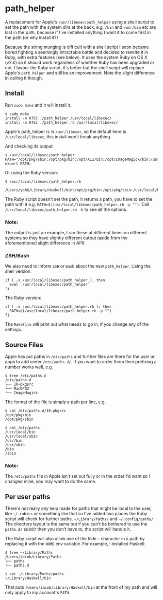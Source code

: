 # path_helper #

A replacement for Apple's `/usr/libexec/path_helper` using a shell script to set the path with the system dirs at the back, e.g. `/bin` and `/usr/bin` etc are last in the path, because if I've installed anything I want it to come first in the path (or why install it?)

Because the string munging is difficult with a shell script I soon became bored fighting a seemingly intractable battle and decided to rewrite it in Ruby, with extra features (see below). It uses the system Ruby on OS X (v2.0) so it should work regardless of whether Ruby has been upgraded or not. I favour the Ruby script, it's better but the shell script will replace Apple's `path_helper` and still be an improvement. Note the slight difference in calling it though.

## Install ##

Run `sudo make` and it will install it.

    $ sudo make
    install -m 0755 ./path_helper /usr/local/libexec/
    install -m 0755 ./path_helper.rb /usr/local/libexec/

Apple's path_helper is in `/usr/libexec`, so the default here is `/usr/local/libexec`, this install won't break anything.

And checking its output:

    $ /usr/local/libexec/path_helper
    PATH="/opt/pkg/sbin:/opt/pkg/bin:/opt/X11/bin:/opt/ImageMagick/bin:/usr/local/MacGPG2/bin:/usr/local/git/bin:/opt/puppetlabs/bin:/usr/local/bin:/usr/bin:/bin:/usr/sbin"; export PATH;

Or using the Ruby version:

    $ /usr/local/libexec/path_helper.rb

    /Users/yb66/Library/Haskell/bin:/opt/pkg/bin:/opt/pkg/sbin:/usr/local/MacGPG2/bin:/usr/local/bin:/usr/local/sbin:/usr/bin:/usr/sbin:/bin:/sbin

The Ruby script doesn't set the path, it returns a path, you have to set the path with it e.g. `PATH=$(/usr/local/libexec/path_helper.rb -p "")`. Call `/usr/local/libexec/path_helper.rb -h` to see all the options.

### Note: ###

The output is just an example, I ran these at different times on different systems so they have slightly different output (aside from the aforementioned slight difference in API).

### ZSH/Bash

We also need to inform `ZSH` or `Bash` about the new `path_helper`. Using the shell version:

    if [ -x /usr/local/libexec/path_helper ]; then
      eval `/usr/local/libexec/path_helper`
    fi

The Ruby version:

    if [ -x /usr/local/libexec/path_helper.rb ]; then
      PATH=$(/usr/local/libexec/path_helper.rb -p "")
    fi

The `Makefile` will print out what needs to go in, if you change any of the settings.

## Source Files ##

Apple has put paths in `/etc/paths` and further files are there for the user or apps to add under `/etc/paths.d/`. If you want to order them then prefixing a number works well, e.g.

    $ tree /etc/paths.d
    /etc/paths.d
    ├── 10-pkgsrc
    └── MacGPG2
    └── ImageMagick

The format of the file is simply a path per line, e.g.

    $ cat /etc/paths.d/10-pkgsrc
    /opt/pkg/bin
    /opt/pkg/sbin

    $ cat /etc/paths            
    /usr/local/bin
    /usr/local/sbin
    /usr/bin
    /usr/sbin
    /bin
    /sbin

### Note: ###

The `/etc/paths` file in Apple isn't set out fully or in the order I'd want so I changed mine, you may want to do the same.


## Per user paths ##

There's not really any help made for paths that might be local to the user, like `~/.rubies` or something like that so I've added two places the Ruby script will check for further paths, `~/Library/Paths/` and `~/.config/paths/`. The directory layout is the same but if you can't be bothered to use the `paths.d/` subdir then you don't have to, the script will handle it.

The Ruby script will also allow use of the tilde `~` character in a path by replacing it with the `HOME` env variable. For example, I installed Haskell:

    $ tree ~/Library/Paths 
    /Users/iainb/Library/Paths
    ├── paths
    └── paths.d

    $ cat ~/Library/Paths/paths                          
    ~/Library/Haskell/bin

That puts `/Users/iainb/Library/Haskell/bin` at the front of my path and will only apply to my account's `PATH`.
